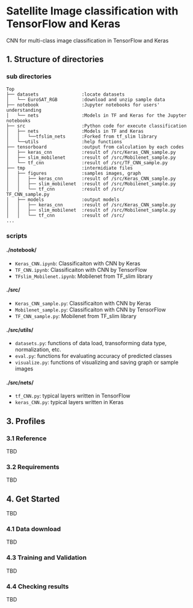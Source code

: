 # Satellite Image classification with TensorFlow and Keras

CNN for multi-class image classification in TensorFlow and Keras

## 1. Structure of directories
### sub directories
<p>

```
Top
├── datasets                :locate datasets
│   └── EuroSAT_RGB         :download and unzip sample data
├── notebook                :Jupyter notebooks for users' understanding
│   └── nets                :Models in TF and Keras for the Jupyter notebooks
├── src                     :Python code for execute classification
│   ├── nets                :Models in TF and Keras
│   │   └──tfslim_nets      :Forked from tf_slim library
│   └──utils                :help functions
├── tensorboard             :output from calculation by each codes 
│   ├── keras_cnn           :result of /src/Keras_CNN_sample.py
│   ├── slim_mobilenet      :result of /src/Mobilenet_sample.py
│   └── tf_cnn              :result of /src/TF_CNN_sample.py
├── tmp                     :intermidiate files
│   ├── figures             :samples images, graph
│   │   ├── keras_cnn       :result of /src/Keras_CNN_sample.py
│   │   ├── slim_mobilenet  :result of /src/Mobilenet_sample.py
│   │   └── tf_cnn          :result of /src/
TF_CNN_sample.py
│   ├── models              :output models
│   │   ├── keras_cnn       :result of /src/Keras_CNN_sample.py
│   │   ├── slim_mobilenet  :result of /src/Mobilenet_sample.py
│   │   └── tf_cnn          :result of /src/
...
```
</p>

### scripts
#### ./notebook/
* `Keras_CNN.ipynb`: Classificaiton with CNN by Keras
* `TF_CNN.ipynb`: Classificaiton with CNN by TensorFlow
* `TFslim_Mobilenet.ipynb`: Mobilenet from TF_slim library
#### ./src/
* `Keras_CNN_sample.py`: Classificaiton with CNN by Keras
* `Mobilenet_sample.py`: Classificaiton with CNN by TensorFlow
* `TF_CNN_sample.py`: Mobilenet from TF_slim library
#### ./src/utils/
* `datasets.py`: functions of data load, transoforming data type, normalization, etc.
* `eval.py`: functions for evaluating accuracy of predicted classes
* `visualize.py`: functions of visualizing and saving graph or sample images
#### ./src/nets/
* `tf_CNN.py`: typical layers written in TensorFlow
* `keras_CNN.py`: typical layers written in Keras

## 3. Profiles
### 3.1 Reference
TBD

### 3.2 Requirements
TBD

## 4. Get Started
TBD

### 4.1 Data download
TBD

### 4.3 Training and Validation
TBD

### 4.4 Checking results
TBD
